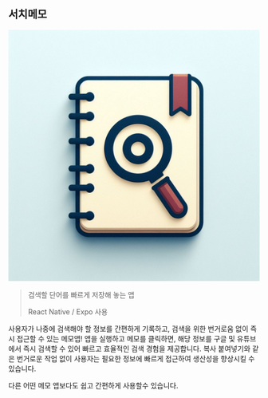 ## 서치메모

<img src="./assets/icon.jpeg">

>검색할 단어를 빠르게 저장해 놓는 앱
> 
>React Native / Expo 사용

사용자가 나중에 검색해야 할 정보를 간편하게 기록하고, 검색을 위한 번거로움 없이 즉시 접근할 수 있는 메모앱! 앱을 실행하고 메모를 클릭하면, 해당 정보를 구글 및 유튜브에서 즉시 검색할 수 있어 빠르고 효율적인 검색 경험을 제공합니다. 복사 붙여넣기와 같은 번거로운 작업 없이 사용자는 필요한 정보에 빠르게 접근하여 생산성을 향상시킬 수 있습니다.

다른 어떤 메모 앱보다도 쉽고 간편하게 사용할수 있습니다.


